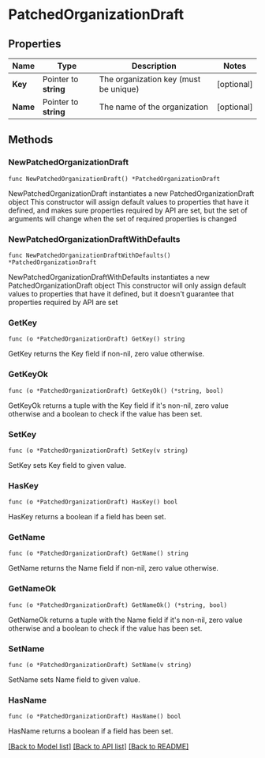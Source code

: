 # PatchedOrganizationDraft

## Properties

Name | Type | Description | Notes
------------ | ------------- | ------------- | -------------
**Key** | Pointer to **string** | The organization key (must be unique) | [optional] 
**Name** | Pointer to **string** | The name of the organization | [optional] 

## Methods

### NewPatchedOrganizationDraft

`func NewPatchedOrganizationDraft() *PatchedOrganizationDraft`

NewPatchedOrganizationDraft instantiates a new PatchedOrganizationDraft object
This constructor will assign default values to properties that have it defined,
and makes sure properties required by API are set, but the set of arguments
will change when the set of required properties is changed

### NewPatchedOrganizationDraftWithDefaults

`func NewPatchedOrganizationDraftWithDefaults() *PatchedOrganizationDraft`

NewPatchedOrganizationDraftWithDefaults instantiates a new PatchedOrganizationDraft object
This constructor will only assign default values to properties that have it defined,
but it doesn't guarantee that properties required by API are set

### GetKey

`func (o *PatchedOrganizationDraft) GetKey() string`

GetKey returns the Key field if non-nil, zero value otherwise.

### GetKeyOk

`func (o *PatchedOrganizationDraft) GetKeyOk() (*string, bool)`

GetKeyOk returns a tuple with the Key field if it's non-nil, zero value otherwise
and a boolean to check if the value has been set.

### SetKey

`func (o *PatchedOrganizationDraft) SetKey(v string)`

SetKey sets Key field to given value.

### HasKey

`func (o *PatchedOrganizationDraft) HasKey() bool`

HasKey returns a boolean if a field has been set.

### GetName

`func (o *PatchedOrganizationDraft) GetName() string`

GetName returns the Name field if non-nil, zero value otherwise.

### GetNameOk

`func (o *PatchedOrganizationDraft) GetNameOk() (*string, bool)`

GetNameOk returns a tuple with the Name field if it's non-nil, zero value otherwise
and a boolean to check if the value has been set.

### SetName

`func (o *PatchedOrganizationDraft) SetName(v string)`

SetName sets Name field to given value.

### HasName

`func (o *PatchedOrganizationDraft) HasName() bool`

HasName returns a boolean if a field has been set.


[[Back to Model list]](../README.md#documentation-for-models) [[Back to API list]](../README.md#documentation-for-api-endpoints) [[Back to README]](../README.md)


